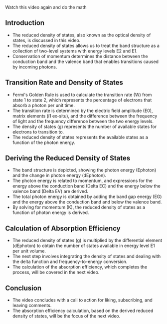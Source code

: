
Watch this video again and do the math
 
## Introduction

- The reduced density of states, also known as the optical density of states, is discussed in this video.
- The reduced density of states allows us to treat the band structure as a collection of two-level systems with energy levels E2 and E1.
- Conservation of momentum determines the distance between the conduction band and the valence band that enables transitions caused by incoming photons.

## Transition Rate and Density of States

- Fermi's Golden Rule is used to calculate the transition rate (W) from state 1 to state 2, which represents the percentage of electrons that absorb a photon per unit time.
- The transition rate is determined by the electric field amplitude (E0), matrix elements (i1 ex-situ), and the difference between the frequency of light and the frequency difference between the two energy levels.
- The density of states (g) represents the number of available states for electrons to transition to.
- The reduced density of states represents the available states as a function of the photon energy.

## Deriving the Reduced Density of States

- The band structure is depicted, showing the photon energy (Ephoton) and the change in photon energy (dEphoton).
- The photon energy is related to momentum, and expressions for the energy above the conduction band (Delta EC) and the energy below the valence band (Delta EV) are derived.
- The total photon energy is obtained by adding the band gap energy (EG) and the energy above the conduction band and below the valence band.
- By solving for momentum (K), the reduced density of states as a function of photon energy is derived.

## Calculation of Absorption Efficiency

- The reduced density of states (g) is multiplied by the differential element (dEphoton) to obtain the number of states available in energy level E1 per unit volume.
- The next step involves integrating the density of states and dealing with the delta function and frequency-to-energy conversion.
- The calculation of the absorption efficiency, which completes the process, will be covered in the next video.

## Conclusion

- The video concludes with a call to action for liking, subscribing, and leaving comments.
- The absorption efficiency calculation, based on the derived reduced density of states, will be the focus of the next video.